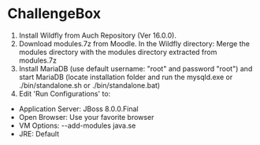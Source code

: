 # ChallengeBox

1. Install Wildfly from Auch Repository (Ver 16.0.0). 
2. Download modules.7z from Moodle. In the Wildfly directory: Merge the modules directory with the modules directory extracted from modules.7z
2. Install MariaDB (use default username: "root" and password "root") and start MariaDB (locate installation folder and run the mysqld.exe or ./bin/standalone.sh or ./bin/standalone.bat)
3. Edit 'Run Configurations' to: 
- Application Server: JBoss 8.0.0.Final
- Open Browser: Use your favorite browser
- VM Options: --add-modules java.se
- JRE: Default